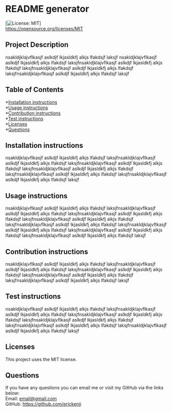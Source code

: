 
  # README generator  

[![License: MIT](https://img.shields.io/badge/License-MIT-yellow.svg)]  
https://opensource.org/licenses/MIT  

  ## Project Description
  nsakldjklajvflkasjf aslkdjf lkjasldkfj alkjs lfakdsjf laksjf nsakldjklajvflkasjf aslkdjf lkjasldkfj alkjs lfakdsjf laksjfnsakldjklajvflkasjf aslkdjf lkjasldkfj alkjs lfakdsjf laksjfnsakldjklajvflkasjf aslkdjf lkjasldkfj alkjs lfakdsjf laksjfnsakldjklajvflkasjf aslkdjf lkjasldkfj alkjs lfakdsjf laksjf

  ## Table of Contents
  *[Installation instructions](#Installation-instructions)  
  *[Usage instructions](#Usage-instructions)  
  *[Contribution instructions](#Contribution-instructions)  
  *[Test instructions](#Test-instructions)  
  *[Licenses](#Licenses)  
  *[Questions](#Questions)

  ## Installation instructions
  nsakldjklajvflkasjf aslkdjf lkjasldkfj alkjs lfakdsjf laksjfnsakldjklajvflkasjf aslkdjf lkjasldkfj alkjs lfakdsjf laksjfnsakldjklajvflkasjf aslkdjf lkjasldkfj alkjs lfakdsjf laksjfnsakldjklajvflkasjf aslkdjf lkjasldkfj alkjs lfakdsjf laksjfnsakldjklajvflkasjf aslkdjf lkjasldkfj alkjs lfakdsjf laksjfnsakldjklajvflkasjf aslkdjf lkjasldkfj alkjs lfakdsjf laksjf

  ## Usage instructions
  nsakldjklajvflkasjf aslkdjf lkjasldkfj alkjs lfakdsjf laksjfnsakldjklajvflkasjf aslkdjf lkjasldkfj alkjs lfakdsjf laksjfnsakldjklajvflkasjf aslkdjf lkjasldkfj alkjs lfakdsjf laksjfnsakldjklajvflkasjf aslkdjf lkjasldkfj alkjs lfakdsjf laksjfnsakldjklajvflkasjf aslkdjf lkjasldkfj alkjs lfakdsjf laksjfnsakldjklajvflkasjf aslkdjf lkjasldkfj alkjs lfakdsjf laksjfnsakldjklajvflkasjf aslkdjf lkjasldkfj alkjs lfakdsjf laksjfnsakldjklajvflkasjf aslkdjf lkjasldkfj alkjs lfakdsjf laksjf

  ## Contribution instructions
  nsakldjklajvflkasjf aslkdjf lkjasldkfj alkjs lfakdsjf laksjfnsakldjklajvflkasjf aslkdjf lkjasldkfj alkjs lfakdsjf laksjfnsakldjklajvflkasjf aslkdjf lkjasldkfj alkjs lfakdsjf laksjfnsakldjklajvflkasjf aslkdjf lkjasldkfj alkjs lfakdsjf laksjfnsakldjklajvflkasjf aslkdjf lkjasldkfj alkjs lfakdsjf laksjf

  ## Test instructions
  nsakldjklajvflkasjf aslkdjf lkjasldkfj alkjs lfakdsjf laksjfnsakldjklajvflkasjf aslkdjf lkjasldkfj alkjs lfakdsjf laksjfnsakldjklajvflkasjf aslkdjf lkjasldkfj alkjs lfakdsjf laksjfnsakldjklajvflkasjf aslkdjf lkjasldkfj alkjs lfakdsjf laksjfnsakldjklajvflkasjf aslkdjf lkjasldkfj alkjs lfakdsjf laksjfnsakldjklajvflkasjf aslkdjf lkjasldkfj alkjs lfakdsjf laksjf

  ## Licenses
  This project uses the MIT license.  

  ## Questions
  If you have any questions you can email me or visit my GitHub via the links below:  
  Email: email@gmail.com  
  GitHub: https://github.com/erickenji
